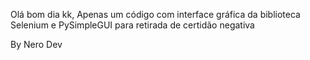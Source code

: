 Olá bom dia kk, Apenas um código com interface gráfica da biblioteca Selenium e PySimpleGUI para retirada de certidão negativa 

By Nero Dev